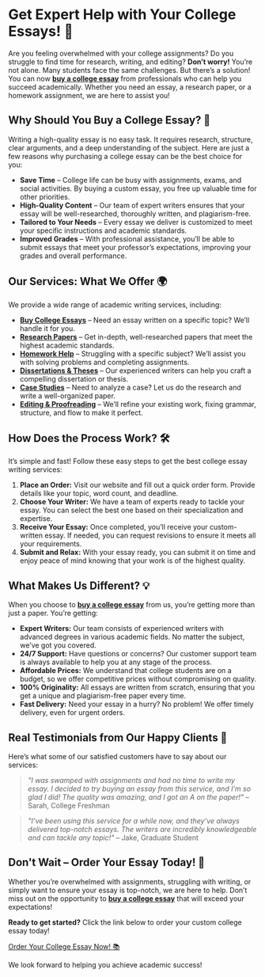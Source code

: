 # Get Expert Help with Your College Essays! 🌟

Are you feeling overwhelmed with your college assignments? Do you struggle to find time for research, writing, and editing? **Don’t worry!** You’re not alone. Many students face the same challenges. But there’s a solution! You can now [**buy a college essay**](https://tinyurl.com/topessay?keyword=buy+a+college+essay) from professionals who can help you succeed academically. Whether you need an essay, a research paper, or a homework assignment, we are here to assist you!

## Why Should You Buy a College Essay? 📝

Writing a high-quality essay is no easy task. It requires research, structure, clear arguments, and a deep understanding of the subject. Here are just a few reasons why purchasing a college essay can be the best choice for you:

- **Save Time** – College life can be busy with assignments, exams, and social activities. By buying a custom essay, you free up valuable time for other priorities.
- **High-Quality Content** – Our team of expert writers ensures that your essay will be well-researched, thoroughly written, and plagiarism-free.
- **Tailored to Your Needs** – Every essay we deliver is customized to meet your specific instructions and academic standards.
- **Improved Grades** – With professional assistance, you’ll be able to submit essays that meet your professor’s expectations, improving your grades and overall performance.

## Our Services: What We Offer 🌍

We provide a wide range of academic writing services, including:

- [**Buy College Essays**](https://tinyurl.com/topessay?keyword=buy+a+college+essay) – Need an essay written on a specific topic? We’ll handle it for you.
- [**Research Papers**](https://tinyurl.com/topessay?keyword=buy+a+college+essay) – Get in-depth, well-researched papers that meet the highest academic standards.
- [**Homework Help**](https://tinyurl.com/topessay?keyword=buy+a+college+essay) – Struggling with a specific subject? We’ll assist you with solving problems and completing assignments.
- [**Dissertations & Theses**](https://tinyurl.com/topessay?keyword=buy+a+college+essay) – Our experienced writers can help you craft a compelling dissertation or thesis.
- [**Case Studies**](https://tinyurl.com/topessay?keyword=buy+a+college+essay) – Need to analyze a case? Let us do the research and write a well-organized paper.
- [**Editing & Proofreading**](https://tinyurl.com/topessay?keyword=buy+a+college+essay) – We’ll refine your existing work, fixing grammar, structure, and flow to make it perfect.

## How Does the Process Work? 🛠️

It’s simple and fast! Follow these easy steps to get the best college essay writing services:

1. **Place an Order:** Visit our website and fill out a quick order form. Provide details like your topic, word count, and deadline.
2. **Choose Your Writer:** We have a team of experts ready to tackle your essay. You can select the best one based on their specialization and expertise.
3. **Receive Your Essay:** Once completed, you’ll receive your custom-written essay. If needed, you can request revisions to ensure it meets all your requirements.
4. **Submit and Relax:** With your essay ready, you can submit it on time and enjoy peace of mind knowing that your work is of the highest quality.

## What Makes Us Different? 💡

When you choose to [**buy a college essay**](https://tinyurl.com/topessay?keyword=buy+a+college+essay) from us, you’re getting more than just a paper. You’re getting:

- **Expert Writers:** Our team consists of experienced writers with advanced degrees in various academic fields. No matter the subject, we’ve got you covered.
- **24/7 Support:** Have questions or concerns? Our customer support team is always available to help you at any stage of the process.
- **Affordable Prices:** We understand that college students are on a budget, so we offer competitive prices without compromising on quality.
- **100% Originality:** All essays are written from scratch, ensuring that you get a unique and plagiarism-free paper every time.
- **Fast Delivery:** Need your essay in a hurry? No problem! We offer timely delivery, even for urgent orders.

## Real Testimonials from Our Happy Clients 🌟

Here’s what some of our satisfied customers have to say about our services:

> _"I was swamped with assignments and had no time to write my essay. I decided to try buying an essay from this service, and I’m so glad I did! The quality was amazing, and I got an A on the paper!"_ – Sarah, College Freshman

> _"I’ve been using this service for a while now, and they’ve always delivered top-notch essays. The writers are incredibly knowledgeable and can tackle any topic!"_ – Jake, Graduate Student

## Don't Wait – Order Your Essay Today! 🚀

Whether you’re overwhelmed with assignments, struggling with writing, or simply want to ensure your essay is top-notch, we are here to help. Don’t miss out on the opportunity to [**buy a college essay**](https://tinyurl.com/topessay?keyword=buy+a+college+essay) that will exceed your expectations!

**Ready to get started?** Click the link below to order your custom college essay today!

[Order Your College Essay Now! 📚](https://tinyurl.com/topessay?keyword=buy+a+college+essay)

We look forward to helping you achieve academic success!
